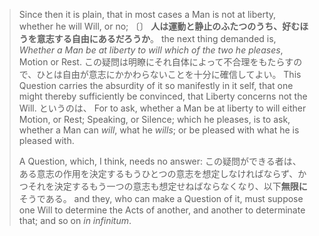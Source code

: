 

> Since then it is plain, that in most cases a Man is not at liberty, whether he will Will, or no; 
> 〔〕   **人は運動と静止のふたつのうち、好むほうを意志する自由にあるだろうか**。
> the next thing demanded is, *Whether a Man be at liberty to will which of the two he pleases*, Motion or Rest. 
> この疑問は明瞭にそれ自体によって不合理をもたらすので、ひとは自由が意志にかかわらないことを十分に確信してよい。
> This Question carries the absurdity of it so manifestly in it self, that one might thereby sufficiently be convinced, that Liberty concerns not the Will. 
> というのは、
> For to ask, whether a Man be at liberty to will either Motion, or Rest; Speaking, or Silence; which he pleases, is to ask, whether a Man can *will*, what he *wills*; or be pleased with what he is pleased with. 
> 
> A Question, which, I think, needs no answer: 
> この疑問ができる者は、ある意志の作用を決定するもうひとつの意志を想定しなければならず、かつそれを決定するもう一つの意志も想定せねばならなくなり、以下**無限に**そうである。
> and they, who can make a Question of it, must suppose one Will to determine the Acts of another, and another to determinate that; and so on *in infinitum*.